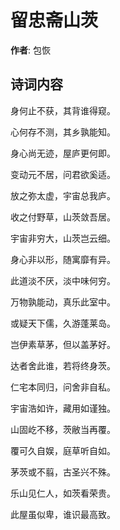 # 留忠斋山茨

**作者**: 包恢

## 诗词内容

身何止不获，其背谁得窥。

心何存不测，其乡孰能知。

身心尚无迹，屋庐更何即。

变动元不居，问君欲奚适。

放之弥太虚，宇宙总我庐。

收之付野草，山茨敛吾居。

宇宙非穷大，山茨岂云细。

身心非以形，随寓靡有异。

此道淡不厌，淡中味何穷。

万物孰能动，真乐此室中。

或疑天下儒，久游蓬莱岛。

岂伊素草茅，但以盖茅好。

达者舍此谁，若将终身茨。

仁宅本同归，问舍非自私。

宇宙浩如许，藏用如谨独。

山固屹不移，茨敝当再覆。

覆可久自娱，庭草听自如。

茅茨或不翦，古圣兴不殊。

乐山见仁人，如茨看荣贵。

此屋虽似卑，谁识最高致。

